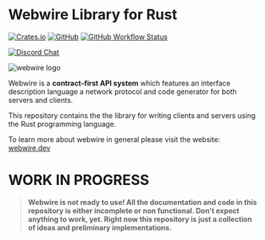 # Webwire Library for Rust
[![Crates.io](https://img.shields.io/crates/v/webwire)](https://crates.io/crates/webwire)
[![GitHub](https://img.shields.io/github/license/webwire/webwire)](https://github.com/webwire/webwire/blob/master/LICENSE)
[![GitHub Workflow Status](https://img.shields.io/github/workflow/status/webwire/webwire/Rust)](https://github.com/webwire/webwire/actions)

[![Discord Chat](https://img.shields.io/discord/726922033039933472?label=Discord+Chat&color=%23677bc4&logo=discord&logoColor=white&style=for-the-badge)](https://discord.gg/jjD6aWG)

![webwire logo](https://webwire.dev/logo.svg)

Webwire is a **contract-first API system** which features an
interface description language a network protocol and
code generator for both servers and clients.

This repository contains the the library for writing clients and
servers using the Rust programming language.

To learn more about webwire in general please visit the website:
[webwire.dev](https://webwire.dev/)

# WORK IN PROGRESS

> **Webwire is not ready to use! All the documentation and code in this
repository is either incomplete or non functional. Don't expect anything
to work, yet. Right now this repository is just a collection of ideas and
preliminary implementations.**
